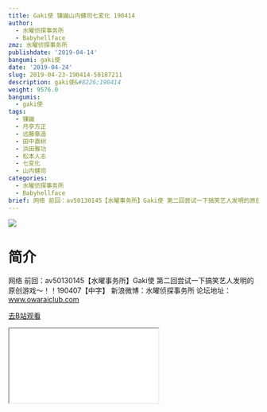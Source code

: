 ```yaml
---
title: Gaki使 镰鼬山内健司七変化 190414
author:
  - 水曜侦探事务所
  - Babyhellface
zmz: 水曜侦探事务所
publishdate: '2019-04-14'
bangumi: gaki使
date: '2019-04-24'
slug: 2019-04-23-190414-50187211
description: gaki使&#8226;190414
weight: 9576.0
bangumis:
  - gaki使
tags:
  - 镰鼬
  - 月亭方正
  - 远藤章造
  - 田中直树
  - 浜田雅功
  - 松本人志
  - 七变化
  - 山内健司
categories:
  - 水曜侦探事务所
  - Babyhellface
brief: 网络 前回：av50130145【水曜事务所】Gaki使 第二回尝试一下搞笑艺人发明的原创游戏～！！190407【中字】 新浪微博：水曜侦探事务所 论坛地址：www.owaraiclub.com
---
```

![](https://raw.githubusercontent.com/tcgriffith/owaraisite/master/static/tmpimg/kD9HlJx.jpg)
# 简介  
网络
前回：av50130145【水曜事务所】Gaki使 第二回尝试一下搞笑艺人发明的原创游戏～！！190407【中字】
新浪微博：水曜侦探事务所    论坛地址：www.owaraiclub.com  

[去B站观看](https://www.bilibili.com/video/av50187211/)
<div class ="resp-container"><iframe class="testiframe" src="//player.bilibili.com/player.html?aid=50187211"", scrolling="no", allowfullscreen="true" > </iframe></div> 

